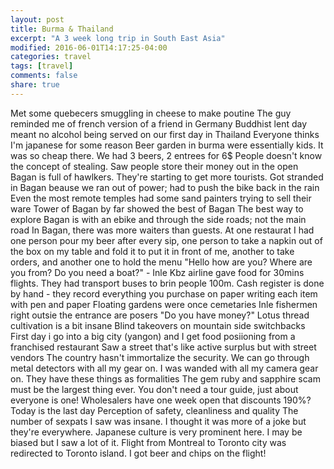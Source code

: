 ```yaml
---
layout: post
title: Burma & Thailand
excerpt: "A 3 week long trip in South East Asia"
modified: 2016-06-01T14:17:25-04:00
categories: travel
tags: [travel]
comments: false
share: true
---
```


Met some quebecers smuggling in cheese to make poutine
The guy  reminded me of french version of a friend in Germany
Buddhist lent day meant no alcohol being served on our first day in Thailand
Everyone thinks I'm japanese for some reason
Beer garden in burma were essentially kids. It was so cheap there. We had 3 beers, 2 entrees for 6$
People doesn't know the concept of stealing. Saw people store their money out in the open
Bagan is full of hawlkers. They're starting to get more tourists.
Got stranded in Bagan beause we ran out of power; had to push the bike back in the rain
Even the most remote temples had some sand painters trying to sell their ware
Tower of Bagan by far showed the best of Bagan
The best way to explore Bagan is with an ebike and through the side roads; not the main road
In Bagan, there was more waiters than guests. At one restaurat I had one person pour my beer after every sip, one person to take a napkin out of the box on my table and fold it to put it in front of me, another to take orders, and another one to hold the menu
"Hello how are you? Where are you from? Do you need a boat?" - Inle
Kbz airline gave food for 30mins flights. They had transport buses to brin people 100m.
Cash register is done by hand - they record everything you purchase on paper writing each item with pen and paper
Floating gardens were once cemetaries
Inle fishermen right outsie the entrance are posers "Do you have money?"
Lotus thread cultivation is a bit insane
Blind takeovers on mountain side switchbacks
First day i go into a big city (yangon) and I get food posiioning from a franchised restaurant
Saw a street that's like active surplus but with street vendors
The country hasn't immortalize the security. We can go through metal detectors with all my gear on. I was wanded with all my camera gear on. They have these things as formalities 
The gem ruby and sapphire scam must be the largest thing ever. You don't need a tour guide,  just about everyone is one! Wholesalers have one week open that discounts 190%? Today is the last day
Perception of safety, cleanliness and quality
The number of sexpats I saw was insane.  I thought it was more of a joke but they're everywhere. 
Japanese culture is very prominent here. I may be biased but I saw a lot of it. 
Flight from Montreal to Toronto city was redirected to Toronto island. I got beer and chips on the flight! 
